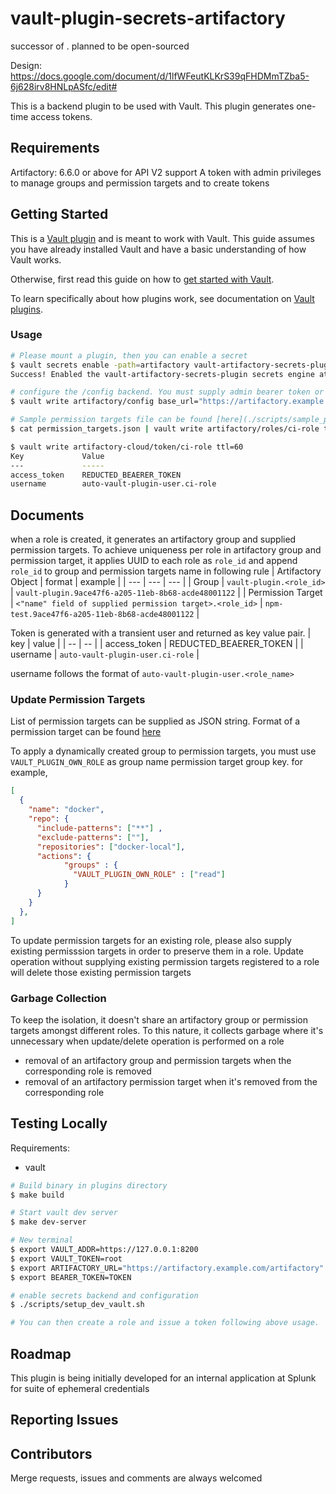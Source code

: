 # vault-plugin-secrets-artifactory

successor of  . planned to be open-sourced

Design: https://docs.google.com/document/d/1lfWFeutKLKrS39qFHDMmTZba5-6j628irv8HNLpASfc/edit#

This is a backend plugin to be used with Vault. This plugin generates one-time access tokens.

## Requirements

Artifactory: 6.6.0 or above for API V2 support
A token with admin privileges to manage groups and permission targets and to create tokens

## Getting Started

This is a [Vault plugin](https://www.vaultproject.io/docs/internals/plugins.html)
and is meant to work with Vault. This guide assumes you have already installed Vault
and have a basic understanding of how Vault works.

Otherwise, first read this guide on how to [get started with Vault](https://www.vaultproject.io/intro/getting-started/install.html).

To learn specifically about how plugins work, see documentation on [Vault plugins](https://www.vaultproject.io/docs/internals/plugins.html).

### Usage

```sh
# Please mount a plugin, then you can enable a secret
$ vault secrets enable -path=artifactory vault-artifactory-secrets-plugin
Success! Enabled the vault-artifactory-secrets-plugin secrets engine at: artifactory-cloud/

# configure the /config backend. You must supply admin bearer token or username/password pair of an admin user.
$ vault write artifactory/config base_url="https://artifactory.example.com/artifactory" bearer_token=$BEARER_TOKEN ttl=600 max_ttl=600

# Sample permission targets file can be found [here](./scripts/sample_permission_targets.json)
$ cat permission_targets.json | vault write artifactory/roles/ci-role token_ttl=600 permission_targets=-

$ vault write artifactory-cloud/token/ci-role ttl=60
Key             Value
---             -----
access_token    REDUCTED_BEAERER_TOKEN
username        auto-vault-plugin-user.ci-role
```

## Documents

when a role is created, it generates an artifactory group and supplied permission targets.
To achieve uniqueness per role in artifactory group and permission target, it applies UUID to each role as `role_id` and append `role_id` to group and permission targets name in following rule
| Artifactory Object | format | example |
| --- | --- | --- |
| Group | `vault-plugin.<role_id>` | `vault-plugin.9ace47f6-a205-11eb-8b68-acde48001122` |
| Permission Target | `<"name" field of supplied permission target>.<role_id>` | `npm-test.9ace47f6-a205-11eb-8b68-acde48001122` |

Token is generated with a transient user and returned as key value pair. 
| key | value |
| -- | -- |
| access_token | REDUCTED_BEAERER_TOKEN |
| username | `auto-vault-plugin-user.ci-role` |

username follows the format of `auto-vault-plugin-user.<role_name>`

### Update Permission Targets

List of permission targets can be supplied as JSON string. Format of a permission target can be found [here](https://www.jfrog.com/confluence/display/JFROG/Security+Configuration+JSON#SecurityConfigurationJSON-application/vnd.org.jfrog.artifactory.security.PermissionTargetV2+json)

To apply a dynamically created group to permission targets, you must use `VAULT_PLUGIN_OWN_ROLE` as group name permission target group key. for example,

```json
[
  {
    "name": "docker",
    "repo": {
      "include-patterns": ["**"] ,
      "exclude-patterns": [""],
      "repositories": ["docker-local"],
      "actions": {
            "groups" : {
              "VAULT_PLUGIN_OWN_ROLE" : ["read"]
            }
      }
    }
  },
]
```

To update permission targets for an existing role, please also supply existing permisssion targets in order to preserve them in a role. Update operation without supplying existing permission targets registered to a role will delete those existing permission targets

### Garbage Collection

To keep the isolation, it doesn't share an artifactory group or permission targets amongst different roles. To this nature, it collects garbage where it's unnecessary when update/delete operation is performed on a role

- removal of an artifactory group and permission targets when the corresponding role is removed
- removal of an artifactory permission target  when it's removed from the corresponding role

## Testing Locally

Requirements:

- vault

```sh
# Build binary in plugins directory
$ make build

# Start vault dev server
$ make dev-server

# New terminal
$ export VAULT_ADDR=https://127.0.0.1:8200
$ export VAULT_TOKEN=root
$ export ARTIFACTORY_URL="https://artifactory.example.com/artifactory"
$ export BEARER_TOKEN=TOKEN

# enable secrets backend and configuration
$ ./scripts/setup_dev_vault.sh

# You can then create a role and issue a token following above usage. 
```

## Roadmap

This plugin is being initially developed for an internal application at Splunk for suite of ephemeral credentials

## Reporting Issues

## Contributors

Merge requests, issues and comments are always welcomed
